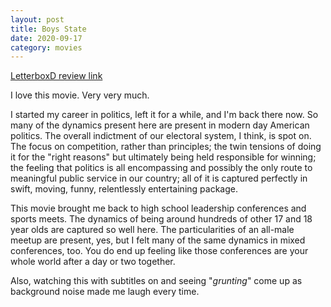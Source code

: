 ```yaml
---
layout: post
title: Boys State
date: 2020-09-17
category: movies
---
```

 
[LetterboxD review link](https://letterboxd.com/samarthbhaskar/film/boys-state/)

I love this movie. Very very much.

I started my career in politics, left it for a while, and I'm back there now. So many of the dynamics present here are present in modern day American politics. The overall indictment of our electoral system, I think, is spot on. The focus on competition, rather than principles; the twin tensions of doing it for the "right reasons" but ultimately being held responsible for winning; the feeling that politics is all encompassing and possibly the only route to meaningful public service in our country; all of it is captured perfectly in swift, moving, funny, relentlessly entertaining package.

This movie brought me back to high school leadership conferences and sports meets. The dynamics of being around hundreds of other 17 and 18 year olds are captured so well here. The particularities of an all-male meetup are present, yes, but I felt many of the same dynamics in mixed conferences, too. You do end up feeling like those conferences are your whole world after a day or two together.

Also, watching this with subtitles on and seeing "<em>grunting</em>" come up as background noise made me laugh every time.